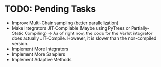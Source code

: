 # TODO: Pending Tasks

* Improve Multi-Chain sampling (better parallelization)
* Make integrators JIT-Compilable (Maybe using PyTrees or Partially-Static Compiling) -> As of right now, the code for the Verlet integrator does actually JIT-Compile. However, it is slower than the non-compiled version. 
* Implement More Integrators
* Implement More Samplers
* Implement Adaptive Methods